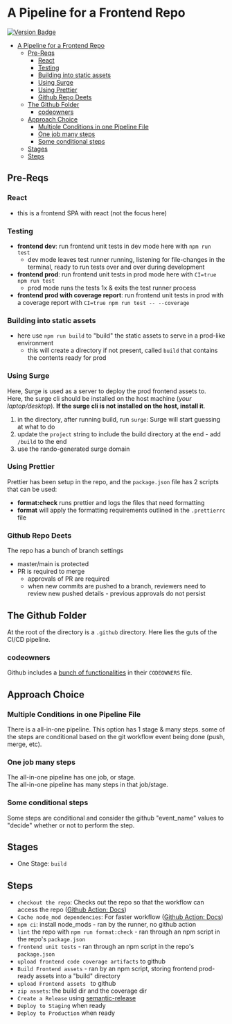 # A Pipeline for a Frontend Repo

[![Version Badge](https://img.shields.io/github/v/tag/imagineLife/frontendpipeline)](https://github.com/imagineLife/frontendpipeline)

- [A Pipeline for a Frontend Repo](#a-pipeline-for-a-frontend-repo)
  - [Pre-Reqs](#pre-reqs)
    - [React](#react)
    - [Testing](#testing)
    - [Building into static assets](#building-into-static-assets)
    - [Using Surge](#using-surge)
    - [Using Prettier](#using-prettier)
    - [Github Repo Deets](#github-repo-deets)
  - [The Github Folder](#the-github-folder)
    - [codeowners](#codeowners)
  - [Approach Choice](#approach-choice)
    - [Multiple Conditions in one Pipeline File](#multiple-conditions-in-one-pipeline-file)
    - [One job many steps](#one-job-many-steps)
    - [Some conditional steps](#some-conditional-steps)
  - [Stages](#stages)
  - [Steps](#steps)

## Pre-Reqs

### React

- this is a frontend SPA with react (not the focus here)

### Testing

- **frontend dev**: run frontend unit tests in dev mode here with `npm run test`
  - dev mode leaves test runner running, listening for file-changes in the terminal, ready to run tests over and over during development
- **frontend prod**: run frontend unit tests in prod mode here with `CI=true npm run test`
  - prod mode runs the tests 1x & exits the test runner process
- **frontend prod with coverage report**: run frontend unit tests in prod with a coverage report with `CI=true npm run test -- --coverage`

### Building into static assets

- here use `npm run build` to "build" the static assets to serve in a prod-like environment
  - this will create a directory if not present, called `build` that contains the contents ready for prod

### Using Surge

Here, Surge is used as a server to deploy the prod frontend assets to.  
Here, the surge cli should be installed on the host machine (_your laptop/desktop_). **If the surge cli is not installed on the host, install it**.

1. in the directory, after running build, run `surge`: Surge will start guessing at what to do
2. update the `project` string to include the build directory at the end - add `/build` to the end
3. use the rando-generated surge domain

### Using Prettier

Prettier has been setup in the repo, and the `package.json` file has 2 scripts that can be used:

- **format:check** runs prettier and logs the files that need formatting
- **format** will apply the formatting requirements outlined in the `.prettierrc` file

### Github Repo Deets

The repo has a bunch of branch settings

- master/main is protected
- PR is required to merge
  - approvals of PR are required
  - when new commits are pushed to a branch, reviewers need to review new pushed details - previous approvals do not persist

## The Github Folder

At the root of the directory is a `.github` directory. Here lies the guts of the CI/CD pipeline.

### codeowners

Github includes a [bunch of functionalities](https://docs.github.com/en/repositories/managing-your-repositorys-settings-and-features/customizing-your-repository/about-code-owners) in their `CODEOWNERS` file.

## Approach Choice

### Multiple Conditions in one Pipeline File

There is a all-in-one pipeline. This option has 1 stage & many steps. some of the steps are conditional based on the git workflow event being done (push, merge, etc).

### One job many steps

The all-in-one pipeline has one job, or stage.  
The all-in-one pipeline has many steps in that job/stage.

### Some conditional steps

Some steps are conditional and consider the github "event_name" values to "decide" whether or not to perform the step.

## Stages

- One Stage: `build`

## Steps

- `checkout the repo`: Checks out the repo so that the workflow can access the repo ([Github Action: Docs](https://github.com/actions/checkout#checkout-v3))
- `Cache node_mod dependencies`: For faster workflow ([Github Action: Docs](https://github.com/actions/cache#cache))
- `npm ci`: install node_mods - ran by the runner, no github action
- `lint` the repo with `npm run format:check` - ran through an npm script in the repo's `package.json`
- `frontend unit tests` - ran through an npm script in the repo's `package.json`
- `upload frontend code coverage artifacts` to github
- `Build Frontend assets` - ran by an npm script, storing frontend prod-ready assets into a "build" directory
- `upload Frontend assets ` to github
- `zip assets`: the build dir and the coverage dir
- `Create a Release` using [semantic-release](https://github.com/semantic-release/semantic-release)
- `Deploy to Staging` when ready
- `Deploy to Production` when ready
